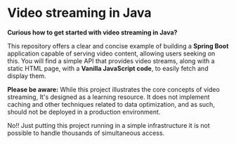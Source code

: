 # Video streaming in Java

**Curious how to get started with video streaming in Java?**

This repository offers a clear and concise example of building a **Spring Boot** application capable of serving video content,
allowing users seeking on this.
You will find a simple API that provides video streams, along with a static HTML page, with a **Vanilla JavaScript code**, to easily fetch and display them.

**Please be aware:** While this project illustrates the core concepts of video streaming, It's designed as a learning resource.
It does not implement caching and other techniques related to data optimization, and as such, should not be deployed in a
production environment.

No!! Just putting this project running in a simple infrastructure it is not possible to handle thousands of simultaneous
access.


